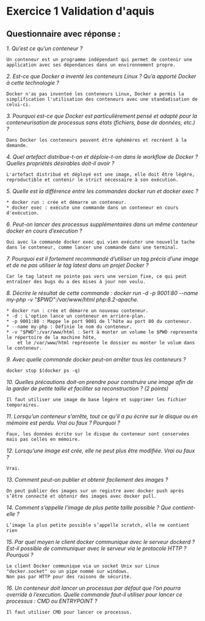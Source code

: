 # Exercice 1 Validation d'aquis 

## Questionnaire avec réponse :

*1. Qu’est ce qu’un conteneur ?*

    Un conteneur est un programme indépendant qui permet de contenir une application avec ses dépendances dans un environnement propre.


*2. Est-ce que Docker a inventé les conteneurs Linux ? Qu’a apporté Docker à cette technologie ?*

    Docker n'as pas inventeé les conteneurs Linux, Docker a permis la simplification l'utilisation des conteneurs avec une standadisation de celui-ci.


*3. Pourquoi est-ce que Docker est particulièrement pensé et adapté pour la conteneurisation de
processus sans états (fichiers, base de données, etc.) ?*

    Dans Docker les conteneurs peuvent être éphémères et recréent à la demande.


*4. Quel artefact distribue-t-on et déploie-t-on dans le workflow de Docker ? Quelles propriétés
désirables doit-il avoir ?*

    L'artefact distribué et déployé est une image, elle doit être légère, reproductible et contenir le strict nécessaire à son exécution.


*5. Quelle est la différence entre les commandes docker run et docker exec ?*

    * docker run : crée et démarre un conteneur.
    * docker exec : exécute une commande dans un conteneur en cours d'exécution.


*6. Peut-on lancer des processus supplémentaires dans un même conteneur docker en cours
d’execution ?*

    Oui avec la commande docker exec qui vien exécuter une nouvelle tache dans le conteneur, comme lancer une commande dans une terminal. 


*7. Pourquoi est il fortement recommandé d’utiliser un tag précis d’une image et de ne pas utiliser le
tag latest dans un projet Docker ?*

    Car le tag latest ne pointe pas vers une version fixe, ce qui peut entraîner des bugs du a des mises à jour non voulu.


*8. Décrire le résultat de cette commande : docker run -d -p 9001:80 --name my-php -v
"$PWD":/var/www/html php:8.2-apache.*

    * docker run : crée et démarre un nouveau conteneur.
    * -d : L'option lance un conteneur en arrière-plan.
    * -p 9001:80 : Mappe le port 9001 de l’hôte au port 80 du conteneur.
    * --name my-php : Définie le nom du conteneur.
    * -v "$PWD":/var/www/html : Sert à monter un volume le $PWD represente le répertoire de la machine hôte,
        et le /var/www/html représente le dossier ou monter le volum dans le conteneur.


*9. Avec quelle commande docker peut-on arrêter tous les conteneurs ?*

    docker stop $(docker ps -q)

*10. Quelles précautions doit-on prendre pour construire une image afin de la garder de petite taille et
faciliter sa reconstruction ? (2 points)*

    Il faut utiliser une image de base légère et supprimer les fichier temporaires.


*11. Lorsqu’un conteneur s’arrête, tout ce qu’il a pu écrire sur le disque ou en mémoire est perdu. Vrai
ou faux ? Pourquoi ?*

    Faux, les données écrite sur le disque du conteneur sont conservées mais pas celles en mémoire.


*12. Lorsqu’une image est crée, elle ne peut plus être modifiée. Vrai ou faux ?*

    Vrai.


*13. Comment peut-on publier et obtenir facilement des images ?*

    On peut publier des images sur un registre avec docker push après s’être connecté et obtenir des images avec docker pull.


*14. Comment s’appelle l’image de plus petite taille possible ? Que contient-elle ?*

    L’image la plus petite possible s’appelle scratch, elle ne contient rien


*15. Par quel moyen le client docker communique avec le serveur dockerd ? Est-il possible de
communiquer avec le serveur via le protocole HTTP ? Pourquoi ?*

    Le client Docker communique via un socket Unix sur Linux "docker.socket" ou un pipe nommé sur windows.
    Non pas par HTTP pour des raisons de sécurité.



*16. Un conteneur doit lancer un processus par défaut que l’on pourra override à l’execution. Quelle
commande faut-il utiliser pour lancer ce processus : CMD ou ENTRYPOINT ?*

    Il faut utiliser CMD pour lancer ce processus.


